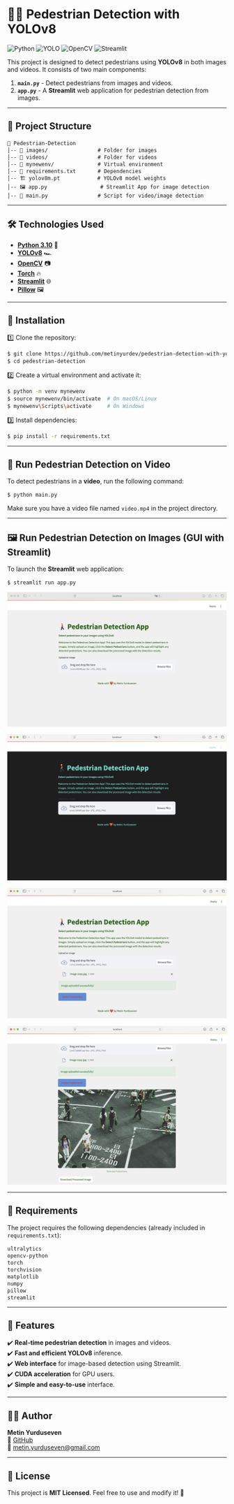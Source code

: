 # 🚶‍♂️ Pedestrian Detection with YOLOv8

![Python](https://img.shields.io/badge/Python-3.10-blue?style=for-the-badge&logo=python) ![YOLO](https://img.shields.io/badge/YOLOv8-Object%20Detection-red?style=for-the-badge) ![OpenCV](https://img.shields.io/badge/OpenCV-Image%20Processing-green?style=for-the-badge&logo=opencv) ![Streamlit](https://img.shields.io/badge/Streamlit-Web%20App-orange?style=for-the-badge&logo=streamlit)

This project is designed to detect pedestrians using **YOLOv8** in both images and videos. It consists of two main components:

1. **`main.py`** - Detect pedestrians from images and videos.
2. **`app.py`** - A **Streamlit** web application for pedestrian detection from images.

---

## 📂 Project Structure
```
📁 Pedestrian-Detection
│-- 📁 images/                # Folder for images
│-- 📁 videos/                # Folder for videos
│-- 📁 mynewenv/              # Virtual environment
│-- 📝 requirements.txt       # Dependencies
│-- 🏗 yolov8m.pt            # YOLOv8 model weights
│-- 🖼 app.py                 # Streamlit App for image detection
│-- 🎥 main.py                # Script for video/image detection
```

---

## 🛠 Technologies Used
- **[Python 3.10](https://www.python.org/)** 🐍
- **[YOLOv8](https://github.com/ultralytics/ultralytics)** 🏎️
- **[OpenCV](https://opencv.org/)** 📷
- **[Torch](https://pytorch.org/)** 🔥
- **[Streamlit](https://streamlit.io/)** 🌐
- **[Pillow](https://pillow.readthedocs.io/)** 🖼

---

## 🚀 Installation

1️⃣ Clone the repository:
```bash
$ git clone https://github.com/metinyurdev/pedestrian-detection-with-yolov8.git
$ cd pedestrian-detection
```

2️⃣ Create a virtual environment and activate it:
```bash
$ python -m venv mynewenv
$ source mynewenv/bin/activate  # On macOS/Linux
$ mynewenv\Scripts\activate     # On Windows
```

3️⃣ Install dependencies:
```bash
$ pip install -r requirements.txt
```

---

## 🎥 Run Pedestrian Detection on Video
To detect pedestrians in a **video**, run the following command:
```bash
$ python main.py
```
Make sure you have a video file named `video.mp4` in the project directory.

---

## 🖼 Run Pedestrian Detection on Images (GUI with Streamlit)
To launch the **Streamlit** web application:
```bash
$ streamlit run app.py
```


[![Pedestrian Detection](project_photo/photo1.png)](project_photo/photo1.png)

[![Pedestrian Detection](project_photo/photo2.png)](project_photo/photo2.png)

[![Pedestrian Detection](project_photo/photo3.png)](project_photo/photo3.png)

[![Pedestrian Detection](project_photo/photo4.png)](project_photo/photo4.png)

---

## 📜 Requirements
The project requires the following dependencies (already included in `requirements.txt`):
```
ultralytics
opencv-python
torch
torchvision
matplotlib
numpy
pillow
streamlit
```

---

## 🎯 Features
✔️ **Real-time pedestrian detection** in images and videos.   
✔️ **Fast and efficient YOLOv8** inference.   
✔️ **Web interface** for image-based detection using Streamlit.   
✔️ **CUDA acceleration** for GPU users.   
✔️ **Simple and easy-to-use** interface.   

---

## 👨‍💻 Author
**Metin Yurduseven**  
🔗 [GitHub](https://github.com/metinyurdev)  
📧 metin.yurduseven@gmail.com

---

## 📜 License
This project is **MIT Licensed**. Feel free to use and modify it! 🎉

